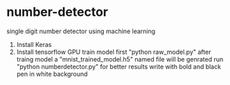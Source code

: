 # number-detector
single digit number detector using machine learning
 1. Install Keras
 2. Install tensorflow GPU
train model first "python raw_model.py"
after traing model a "mnist_trained_model.h5" named file will be genrated
run "python numberdetector.py"
for better results write with bold and black pen in white background
